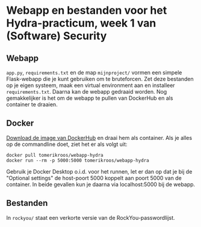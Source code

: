 # Webapp en bestanden voor het Hydra-practicum, week 1 van (Software) Security

## Webapp

`app.py`, `requirements.txt` en de map `mijnproject/` vormen een simpele Flask-webapp die je kunt gebruiken om te bruteforcen.
Zet deze bestanden op je eigen systeem, maak een virtual environment aan en installeer `requirements.txt`.
Daarna kan de webapp gedraaid worden. Nog gemakkelijker is het om de webapp te pullen van DockerHub en als container te draaien.

## Docker

[Download de image van DockerHub](https://hub.docker.com/r/tomerikroos/webapp-hydra) en draai hem als container.
Als je alles op de commandline doet, ziet het er als volgt uit:
```
docker pull tomerikroos/webapp-hydra
docker run --rm -p 5000:5000 tomerikroos/webapp-hydra
```
Gebruik je Docker Desktop o.i.d. voor het runnen, let er dan op dat je bij de "Optional settings" de host-poort 5000 koppelt aan poort 5000 van de container.
In beide gevallen kun je daarna via localhost:5000 bij de webapp.

## Bestanden

In `rockyou/` staat een verkorte versie van de RockYou-passwordlijst.